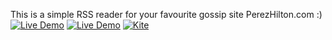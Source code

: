 This is a simple RSS reader for your favourite gossip site PerezHilton.com :)  [![Live Demo](https://usekite.com/live-demo-button.png)](https://localhost/deploy) [![Live Demo](https://usekite.com/live-demo-button.png)](http://localhost:3000/deploy) [![Kite](https://usekite.com/live-demo-button.png)](https://localhost/deploy)
